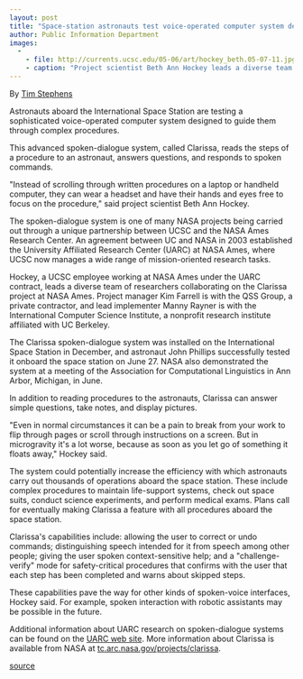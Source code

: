 ```yaml
---
layout: post
title: "Space-station astronauts test voice-operated computer system developed under UC contract with NASA"
author: Public Information Department
images:
  -
    - file: http://currents.ucsc.edu/05-06/art/hockey_beth.05-07-11.jpg
    - caption: "Project scientist Beth Ann Hockey leads a diverse team of researchers collaborating on the Clarissa project at NASA Ames. Photo: NASA"
---
```


  
By [Tim Stephens][1]  

Astronauts aboard the International Space Station are testing a sophisticated voice-operated computer system designed to guide them through complex procedures.

This advanced spoken-dialogue system, called Clarissa, reads the steps of a procedure to an astronaut, answers questions, and responds to spoken commands.

"Instead of scrolling through written procedures on a laptop or handheld computer, they can wear a headset and have their hands and eyes free to focus on the procedure," said project scientist Beth Ann Hockey.

The spoken-dialogue system is one of many NASA projects being carried out through a unique partnership between UCSC and the NASA Ames Research Center. An agreement between UC and NASA in 2003 established the University Affiliated Research Center (UARC) at NASA Ames, where UCSC now manages a wide range of mission-oriented research tasks.

Hockey, a UCSC employee working at NASA Ames under the UARC contract, leads a diverse team of researchers collaborating on the Clarissa project at NASA Ames. Project manager Kim Farrell is with the QSS Group, a private contractor, and lead implementer Manny Rayner is with the International Computer Science Institute, a nonprofit research institute affiliated with UC Berkeley.

The Clarissa spoken-dialogue system was installed on the International Space Station in December, and astronaut John Phillips successfully tested it onboard the space station on June 27. NASA also demonstrated the system at a meeting of the Association for Computational Linguistics in Ann Arbor, Michigan, in June.

In addition to reading procedures to the astronauts, Clarissa can answer simple questions, take notes, and display pictures.

"Even in normal circumstances it can be a pain to break from your work to flip through pages or scroll through instructions on a screen. But in microgravity it's a lot worse, because as soon as you let go of something it floats away," Hockey said.

The system could potentially increase the efficiency with which astronauts carry out thousands of operations aboard the space station. These include complex procedures to maintain life-support systems, check out space suits, conduct science experiments, and perform medical exams. Plans call for eventually making Clarissa a feature with all procedures aboard the space station.

Clarissa's capabilities include: allowing the user to correct or undo commands; distinguishing speech intended for it from speech among other people; giving the user spoken context-sensitive help; and a "challenge-verify" mode for safety-critical procedures that confirms with the user that each step has been completed and warns about skipped steps.

These capabilities pave the way for other kinds of spoken-voice interfaces, Hockey said. For example, spoken interaction with robotic assistants may be possible in the future.

Additional information about UARC research on spoken-dialogue systems can be found on the [UARC web site][2]. More information about Clarissa is available from NASA at [tc.arc.nasa.gov/projects/clarissa][3].

[1]: mailto:stephens@ucsc.edu
[2]: http://uarc.ucsc.edu/research/info-tech-computer.html
[3]: http://tc.arc.nasa.gov/projects/clarissa

[source](http://www1.ucsc.edu/currents/05-06/07-11/clarissa.asp "Permalink to clarissa")
